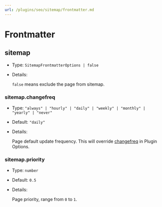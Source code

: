 ```yaml
---
url: /plugins/seo/sitemap/frontmatter.md
---
```

# Frontmatter

## sitemap

* Type: `SitemapFrontmatterOptions | false`
* Details:

  `false` means exclude the page from sitemap.

### sitemap.changefreq

* Type: `"always" | "hourly" | "daily" | "weekly" | "monthly" | "yearly" | "never"`
* Default: `"daily"`
* Details:

  Page default update frequency. This will override [changefreq](./config.md#changefreq) in Plugin Options.

### sitemap.priority

* Type: `number`
* Default: `0.5`
* Details:

  Page priority, range from `0` to `1`.
